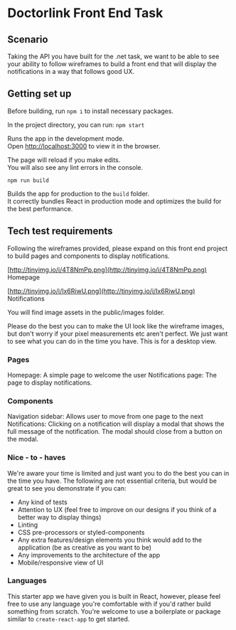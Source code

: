 # Doctorlink Front End Task

## Scenario

Taking the API you have built for the .net task, we want to be able to see your ability to follow wireframes to build a front end that will display the notifications in a way that follows good UX.

## Getting set up

Before building, run `npm i` to install necessary packages.

In the project directory, you can run:
`npm start`

Runs the app in the development mode.<br>
Open [http://localhost:3000](http://localhost:3000) to view it in the browser.

The page will reload if you make edits.<br>
You will also see any lint errors in the console.

`npm run build`

Builds the app for production to the `build` folder.<br>
It correctly bundles React in production mode and optimizes the build for the best performance.

## Tech test requirements

Following the wireframes provided, please expand on this front end project to build pages and components to display notifications.

[http://tinyimg.io/i/4T8NmPp.png](http://tinyimg.io/i/4T8NmPp.png) Homepage


[http://tinyimg.io/i/Ix6RiwU.png](http://tinyimg.io/i/Ix6RiwU.png) Notifications


You will find image assets in the public/images folder.

Please do the best you can to make the UI look like the wireframe images, but don't worry if your pixel measurements etc aren't perfect. We just want to see what you can do in the time you have.
This is for a desktop view.

### Pages

Homepage: A simple page to welcome the user
Notifications page: The page to display notifications.

### Components

Navigation sidebar: Allows user to move from one page to the next
Notifications: Clicking on a notification will display a modal that shows the full message of the notification. The modal should close from a button on the modal.

### Nice - to - haves

We're aware your time is limited and just want you to do the best you can in the time you have.
The following are not essential criteria, but would be great to see you demonstrate if you can:

- Any kind of tests
- Attention to UX (feel free to improve on our designs if you think of a better way to display things)
- Linting
- CSS pre-processors or styled-components
- Any extra features/design elements you think would add to the application (be as creative as you want to be)
- Any improvements to the architecture of the app
- Mobile/responsive view of UI

### Languages

This starter app we have given you is built in React, however, please feel free to use any language you're comfortable with if you'd rather build something from scratch. You're welcome to use a boilerplate or package similar to `create-react-app` to get started.
